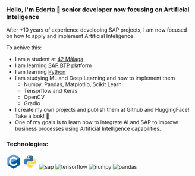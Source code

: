 
### Hello, I'm [Edorta](https://www.linkedin.com/in/edortagarcia/) 👋 senior developer now focusing on Artificial Inteligence

After +10 years of experience developing SAP projects, I am now focused on how to apply and implement Artificial Inteligence.

To achive this:
- I am a student at [42 Málaga](https://www.42malaga.com/)
- I am learning [SAP BTP](https://www.sap.com/products/technology-platform.html) platform
- I am learning [Python](https://www.python.org/)
- I am studying ML and Deep Learning and how to implement them
  - Numpy, Pandas, Matplotlib, Scikit Learn...
  - Tensorflow and Keras
  - OpenCV
  - Gradio
- I create my own projects and publish them at Github and HuggingFace! Take a look! 👀
- One of my goals is to learn how to integrate AI and SAP to improve business processes using Artificial Intelligence capabilities.

<h3 align="left">Technologies:</h3>
<p align="left">
  <img src="https://raw.githubusercontent.com/devicons/devicon/master/icons/c/c-original.svg" alt="c" width="40" height="40"/>
  <img src="https://raw.githubusercontent.com/devicons/devicon/master/icons/python/python-original.svg" alt="python" width="40" height="40"/>
  <img src="https://upload.wikimedia.org/wikipedia/commons/5/59/SAP_2011_logo.svg" alt="sap" width="80" height="40"/>
  <img src="https://user-images.githubusercontent.com/25181517/223639822-2a01e63a-a7f9-4a39-8930-61431541bc06.png" alt="tensorflow" width="40" height="40"/>
  <img src="https://upload.wikimedia.org/wikipedia/commons/thumb/3/31/NumPy_logo_2020.svg/2560px-NumPy_logo_2020.svg.png" alt="numpy" width="90" height="40"/>
  <img src="https://upload.wikimedia.org/wikipedia/commons/thumb/e/ed/Pandas_logo.svg/2560px-Pandas_logo.svg.png" alt="pandas" width="90" height="40"/>
</p>
